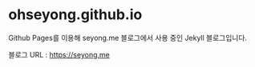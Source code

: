 # ohseyong.github.io
Github Pages를 이용해 seyong.me 블로그에서 사용 중인 Jekyll 블로그입니다.

블로그 URL : https://seyong.me
